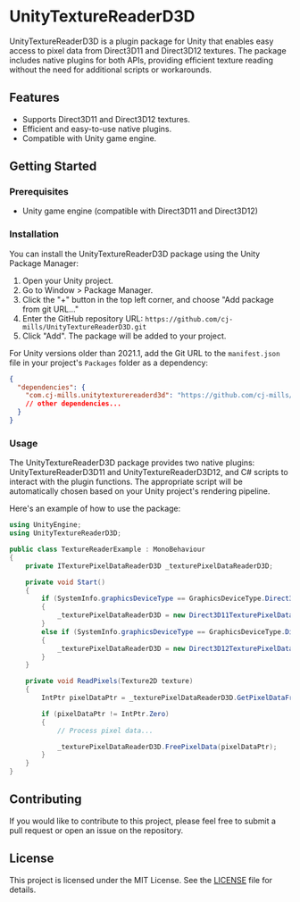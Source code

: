 # UnityTextureReaderD3D

UnityTextureReaderD3D is a plugin package for Unity that enables easy access to pixel data from Direct3D11 and Direct3D12 textures. The package includes native plugins for both APIs, providing efficient texture reading without the need for additional scripts or workarounds.

## Features

- Supports Direct3D11 and Direct3D12 textures.
- Efficient and easy-to-use native plugins.
- Compatible with Unity game engine.

## Getting Started

### Prerequisites

- Unity game engine (compatible with Direct3D11 and Direct3D12)

### Installation

You can install the UnityTextureReaderD3D package using the Unity Package Manager:

1. Open your Unity project.
2. Go to Window > Package Manager.
3. Click the "+" button in the top left corner, and choose "Add package from git URL..."
4. Enter the GitHub repository URL: `https://github.com/cj-mills/UnityTextureReaderD3D.git`
5. Click "Add". The package will be added to your project.

For Unity versions older than 2021.1, add the Git URL to the `manifest.json` file in your project's `Packages` folder as a dependency:

```json
{
  "dependencies": {
    "com.cj-mills.unitytexturereaderd3d": "https://github.com/cj-mills/UnityTextureReaderD3D.git",
    // other dependencies...
  }
}
```



### Usage

The UnityTextureReaderD3D package provides two native plugins: UnityTextureReaderD3D11 and UnityTextureReaderD3D12, and C# scripts to interact with the plugin functions. The appropriate script will be automatically chosen based on your Unity project's rendering pipeline.

Here's an example of how to use the package:


```c#
using UnityEngine;
using UnityTextureReaderD3D;

public class TextureReaderExample : MonoBehaviour
{
    private ITexturePixelDataReaderD3D _texturePixelDataReaderD3D;

    private void Start()
    {
        if (SystemInfo.graphicsDeviceType == GraphicsDeviceType.Direct3D11)
        {
            _texturePixelDataReaderD3D = new Direct3D11TexturePixelDataReader();
        }
        else if (SystemInfo.graphicsDeviceType == GraphicsDeviceType.Direct3D12)
        {
            _texturePixelDataReaderD3D = new Direct3D12TexturePixelDataReader();
        }
    }

    private void ReadPixels(Texture2D texture)
    {
        IntPtr pixelDataPtr = _texturePixelDataReaderD3D.GetPixelDataFromTexture(texture.GetNativeTexturePtr());

        if (pixelDataPtr != IntPtr.Zero)
        {
            // Process pixel data...

            _texturePixelDataReaderD3D.FreePixelData(pixelDataPtr);
        }
    }
}
```



## Contributing

If you would like to contribute to this project, please feel free to submit a pull request or open an issue on the repository.



## License

This project is licensed under the MIT License. See the [LICENSE](Documentation~/LICENSE) file for details.
